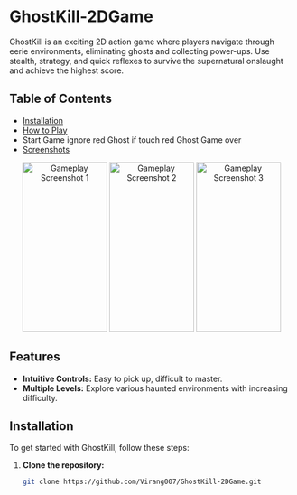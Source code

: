 # GhostKill-2DGame

GhostKill is an exciting 2D action game where players navigate through eerie environments, eliminating ghosts and collecting power-ups. Use stealth, strategy, and quick reflexes to survive the supernatural onslaught and achieve the highest score.

## Table of Contents


- [Installation](#installation)
- [How to Play](#how-to-play)
- Start Game ignore red Ghost if touch red Ghost Game over
- [Screenshots](#screenshots)
<p align="center"> <img src="https://github.com/user-attachments/assets/b95ce24b-3e8a-48a6-98ae-e54d5e1205d8" alt="Gameplay Screenshot 1" width="150" height="300"/> <img src="https://github.com/user-attachments/assets/943f9d99-a515-47bc-8b89-3ec643978f09" alt="Gameplay Screenshot 2" width="150" height="300"/> <img src="https://github.com/user-attachments/assets/8cd225ed-e1f6-4e4b-bd6b-6255fd7927fb" alt="Gameplay Screenshot 3" width="150" height="300"/> </p>


## Features

- **Intuitive Controls:** Easy to pick up, difficult to master.
- **Multiple Levels:** Explore various haunted environments with increasing difficulty.

## Installation

To get started with GhostKill, follow these steps:

1. **Clone the repository:**

   ```bash
   git clone https://github.com/Virang007/GhostKill-2DGame.git
